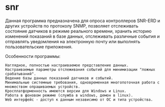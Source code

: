 # snr
Данная программа предназначена для опроса контроллеров SNR-ERD и других устройств по протоколу SNMP, позволяет отслеживать состояние датчиков в режиме реального времени, хранить историю изменений показаний в базе данных, отслеживать различные события и отправлять уведомления на электронную почту или выполнять пользовательские приложения.

Особенности программы:

    Наглядное, полностью настраиваемое представление данных.
    Настраиваемые параметры отслеживания событий для минимизации "ложных срабатываний".
    Ведение базы данных показаний датчиков и событий.
    Минимальные системные требования, одновременная многопоточная работа с множеством опрашиваемых устройств.
    Кросплатформенность имеются версии для Windows и Linux.
    Работа в фоновом режиме (служба в windows, демон в linux).
    Web интерфейс - доступ к данным независимо от ОС и типа устройства.

